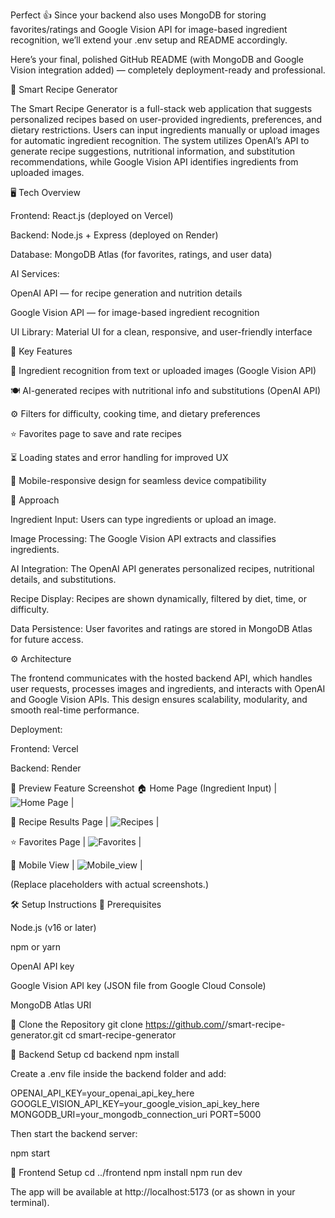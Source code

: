 Perfect 👍 Since your backend also uses MongoDB for storing favorites/ratings and Google Vision API for image-based ingredient recognition, we’ll extend your .env setup and README accordingly.

Here’s your final, polished GitHub README (with MongoDB and Google Vision integration added) — completely deployment-ready and professional.

🍳 Smart Recipe Generator

The Smart Recipe Generator is a full-stack web application that suggests personalized recipes based on user-provided ingredients, preferences, and dietary restrictions. Users can input ingredients manually or upload images for automatic ingredient recognition. The system utilizes OpenAI’s API to generate recipe suggestions, nutritional information, and substitution recommendations, while Google Vision API identifies ingredients from uploaded images.

🖥️ Tech Overview

Frontend: React.js (deployed on Vercel)

Backend: Node.js + Express (deployed on Render)

Database: MongoDB Atlas (for favorites, ratings, and user data)

AI Services:

OpenAI API — for recipe generation and nutrition details

Google Vision API — for image-based ingredient recognition

UI Library: Material UI for a clean, responsive, and user-friendly interface

🌟 Key Features

🧠 Ingredient recognition from text or uploaded images (Google Vision API)

🍽️ AI-generated recipes with nutritional info and substitutions (OpenAI API)

⚙️ Filters for difficulty, cooking time, and dietary preferences

⭐ Favorites page to save and rate recipes

⏳ Loading states and error handling for improved UX

📱 Mobile-responsive design for seamless device compatibility

🧩 Approach

Ingredient Input: Users can type ingredients or upload an image.

Image Processing: The Google Vision API extracts and classifies ingredients.

AI Integration: The OpenAI API generates personalized recipes, nutritional details, and substitutions.

Recipe Display: Recipes are shown dynamically, filtered by diet, time, or difficulty.

Data Persistence: User favorites and ratings are stored in MongoDB Atlas for future access.

⚙️ Architecture

The frontend communicates with the hosted backend API, which handles user requests, processes images and ingredients, and interacts with OpenAI and Google Vision APIs.
This design ensures scalability, modularity, and smooth real-time performance.

Deployment:

Frontend: Vercel

Backend: Render

📸 Preview
Feature	Screenshot
🏠 Home Page (Ingredient Input)	 | ![Home Page](images/homepage.png) |

🍳 Recipe Results Page	| ![Recipes](images/recipe.png) |

⭐ Favorites Page	| ![Favorites](images/favorites.png) |

📱 Mobile View	| ![Mobile_view](images/mobile.png) |

(Replace placeholders with actual screenshots.)

🛠️ Setup Instructions
🔹 Prerequisites

Node.js
 (v16 or later)

npm
 or yarn

OpenAI API key

Google Vision API key (JSON file from Google Cloud Console)

MongoDB Atlas URI

🔹 Clone the Repository
git clone https://github.com/<your-username>/smart-recipe-generator.git
cd smart-recipe-generator

🔹 Backend Setup
cd backend
npm install


Create a .env file inside the backend folder and add:

OPENAI_API_KEY=your_openai_api_key_here
GOOGLE_VISION_API_KEY=your_google_vision_api_key_here
MONGODB_URI=your_mongodb_connection_uri
PORT=5000


Then start the backend server:

npm start

🔹 Frontend Setup
cd ../frontend
npm install
npm run dev


The app will be available at http://localhost:5173 (or as shown in your terminal).
